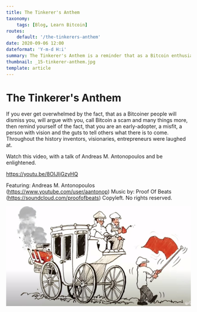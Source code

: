 ```yaml
---
title: The Tinkerer's Anthem
taxonomy:
    tags: [Blog, Learn Bitcoin]
routes:
    default: '/the-tinkerers-anthem'
date: 2020-09-06 12:00
dateformat: 'Y-m-d H:i'
summary: The Tinkerer's Anthem is a reminder that as a Bitcoin enthusiast you are an early-adopter, a misfit. Throughout history inventors, visionaries, entrepreneurs were laughed at. 
thumbnail: _15-tinkerer-anthem.jpg
template: article
---
```



# The Tinkerer's Anthem

If you ever get overwhelmed by the fact, that as a Bitcoiner people will dismiss you, will argue with you, call Bitcoin a scam and many things more, then remind yourself of the fact, that you are an early-adopter, a misfit, a person with vision and the guts to tell others what there is to come. Throughout the history inventors, visionaries, entrepreneurs were laughed at. 

Watch this video, with a talk of Andreas M. Antonopoulos and be enlightened.

https://youtu.be/8OIJIjGzyHQ

Featuring: Andreas M. Antonopoulos (https://www.youtube.com/user/aantonop)
Music by: Proof Of Beats (https://soundcloud.com/proofofbeats)
Copyleft. No rights reserved.

![Tinkerer Anthem](_15-tinkerer-anthem.jpg)